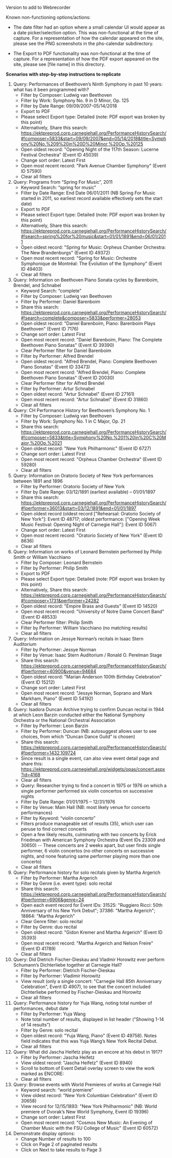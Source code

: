 Version to add to Webrecorder


Known non-functioning options/actions:
- The date filter had an option where a small calendar UI would appear as a date picker/selection option. This was non-functional at the time of capture. For a representation of how the calendar appeared on the site, please see the PNG screenshots in the phs-calendar subdirectory.

- The Export to PDF functionality was non-functional at the time of capture. For a representation of how the PDF export appeared on the site, please see [file name] in this directory.

**Scenarios with step-by-step instructions to replicate**

1.	Query: Performances of Beethoven’s Ninth Symphony in past 10 years: what has it been programmed with?
	- Filter by Composer: Ludwig van Beethoven
	- Filter by Work: Symphony No. 9 in D Minor, Op. 125
	- Filter by Date Range: 09/09/2007-05/14/2018
	- Export to PDF
	- Please select Export type: Detailed (note: PDF export was broken by this point)
	- Alternatively, Share this search: https://ektpreprod.corp.carnegiehall.org/PerformanceHistorySearch/#!composer=5833&start=09/09/2007&end=05/14/2018&title=Symphony%20No.%209%20in%20D%20Minor,%20Op.%20125 
	- Open oldest record: "Opening Night of the 117th Season: Lucerne Festival Orchestra" (Event ID 45039)
	- Change sort order: Latest First
	- Open most recent record: "Park Avenue Chamber Symphony" (Event ID 57590)
	- Clear all filters
2.	Query: Programs from “Spring For Music”, 2011
	- Keyword Search: “spring for music”
	- Filter by Date Range: End Date 06/01/2011 (NB Spring For Music started in 2011, so earliest record available effectively sets the start date)
	- Export to PDF
	- Please select Export type: Detailed (note: PDF export was broken by this point)
	- Alternatively, Share this search: https://ektpreprod.corp.carnegiehall.org/PerformanceHistorySearch/#!search=spring%20for%20music&start=01/01/1891&end=06/01/2011 
	- Open oldest record: "Spring for Music: Orpheus Chamber Orchestra: The New Brandenburgs" (Event ID 49372)
	- Open most recent record: "Spring for Music: Orchestre Symphonique de Montréal: The Evolution of the Symphony" (Event ID 49403)
	- Clear all filters
3.	Query: Information on Beethoven Piano Sonata cycles by Barenboim, Brendel, and Schnabel
	- Keyword Search: “complete”
	- Filter by Composer: Ludwig van Beethoven
	- Filter by Performer: Daniel Barenboim
	- Share this search: https://ektpreprod.corp.carnegiehall.org/PerformanceHistorySearch/#!search=complete&composer=5833&performer=28053 
	- Open oldest record: "Daniel Barenboim, Piano: Barenboim Plays Beethoven" (Event ID 7176)
	- Change sort order: Latest First
	- Open most recent record: "Daniel Barenboim, Piano: The Complete Beethoven Piano Sonatas" (Event ID 39390)
	- Clear Performer filter for Daniel Barenboim
	- Filter by Performer: Alfred Brendel
	- Open oldest record: "Alfred Brendel, Piano: Complete Beethoven Piano Sonatas" (Event ID 33473)
	- Open most recent record: "Alfred Brendel, Piano: Complete Beethoven Piano Sonatas" (Event ID 20030)
	- Clear Performer filter for Alfred Brendel
	- Filter by Performer: Artur Schnabel
	- Open oldest record: "Artur Schnabel" (Event ID 27161)
	- Open most recent record: "Artur Schnabel" (Event ID 31860)
	- Clear all filters
4.	Query: CH Performance History for Beethoven’s Symphony No. 1
	- Filter by Composer: Ludwig van Beethoven
	- Filter by Work: Symphony No. 1 in C Major, Op. 21
	- Share this search: https://ektpreprod.corp.carnegiehall.org/PerformanceHistorySearch/#!composer=5833&title=Symphony%20No.%201%20in%20C%20Major,%20Op.%2021
	- Open oldest record: "New York Philharmonic" (Event ID 6727)
	- Change sort order: Latest First
	- Open most recent record: "Orpheus Chamber Orchestra" (Event ID 59280)
	- Clear all filters
5.	Query: Information on Oratorio Society of New York performances between 1891 and 1896
	- Filter by Performer: Oratorio Society of New York
	- Filter by Date Range: 03/12/1891 (earliest available) – 01/01/1897
	- Share this search: https://ektpreprod.corp.carnegiehall.org/PerformanceHistorySearch/#!performer=36013&start=03/12/1891&end=01/01/1897
	- Open oldest record (oldest record ["Rehearsal: Oratorio Society of New York"]: Event ID 48717; oldest performance: ["Opening Week Music Festival: Opening Night of Carnegie Hall"]: Event ID 5067)
	- Change sort order: Latest First
	- Open most recent record: "Oratorio Society of New York" (Event ID 8636)
	- Clear all filters
6.	Query: Information on works of Leonard Bernstein performed by Philip Smith or William Vacchiano
	- Filter by Composer: Leonard Bernstein
	- Filter by Performer: Philip Smith
	- Export to PDF
	- Please select Export type: Detailed (note: PDF export was broken by this point)
	- Alternatively, Share this search: https://ektpreprod.corp.carnegiehall.org/PerformanceHistorySearch/#!composer=1731&performer=24282 
	- Open oldest record: "Empire Brass and Guests" (Event ID 14520)
	- Open most recent record: "University of Notre Dame Concert Band" (Event ID 48533)
	- Clear Performer filter: Philip Smith
	- Filter by Performer: William Vacchiano (no matching results)
	- Clear all filters
7.	Query: Information on Jessye Norman’s recitals in Isaac Stern Auditorium
	- Filter by Performer: Jessye Norman
	- Filter by Venue: Isaac Stern Auditorium / Ronald O. Perelman Stage
	- Share this search: https://ektpreprod.corp.carnegiehall.org/PerformanceHistorySearch/#!performer=40900&venue=94684
	- Open oldest record: "Marian Anderson 100th Birthday Celebration" (Event ID 15212)
	- Change sort order: Latest First
	- Open most recent record: "Jessye Norman, Soprano and Mark Markham, Piano" (Event ID 54192)
	- Clear all filters
8.	Query: Isadora Duncan Archive trying to confirm Duncan recital in 1944 at which Leon Barzin conducted either the National Symphony Orchestra or the National Orchestral Association
	- Filter by Performer: Leon Barzin
	- Filter by Performer: Duncan (NB: autosuggest allows user to see choices, from which “Duncan Dance Guild” is chosen)
	- Share this search: https://ektpreprod.corp.carnegiehall.org/PerformanceHistorySearch/#!performer=1432,109724
	- Since result is a single event, can also view event detail page and share this: https://ektpreprod.corp.carnegiehall.org/widgets/opas/concert.aspx?id=4168 
	- Clear all filters
	- Query: Researcher trying to find a concert in 1975 or 1976 on which a single performer performed six violin concertos on successive nights
	- Filter by Date Range: 01/01/1975 – 12/31/1976
	- Filter by Venue: Main Hall (NB: most likely venue for concerto performances)
	- Filter by Keyword: “violin concerto”
	- Filters produce manageable set of results (35), which user can peruse to find correct concerts
	- Open a few likely results, culminating with two concerts by Erick Friedman with American Symphony Orchestra (Event IDs 23309 and 30650)
	-- These concerts are 2 weeks apart, but user finds single performer, 6 violin concertos (no other concerts on successive nights, and none featuring same performer playing more than one concerto)
	- Clear all filters
10.	Query: Performance history for solo recitals given by Martha Argerich
	- Filter by Performer: Martha Argerich
	- Filter by Genre (i.e. event type): solo recital
	- Share this search: https://ektpreprod.corp.carnegiehall.org/PerformanceHistorySearch/#!performer=6906&genre=24
	- Open each event record for Event IDs: 31525: "Ruggiero Ricci: 50th Anniversary of his New York Debut"; 37386: "Martha Argerich"; 18864: "Martha Argerich"
	- Clear Genre filter: solo recital
	- Filter by Genre: duo recital
	- Open oldest record: "Gidon Kremer and Martha Argerich" (Event ID 35393)
	- Open most recent record: "Martha Argerich and Nelson Freire" (Event ID 41789)
	- Clear all filters
11.	Query: Did Dietrich Fischer-Dieskau and Vladmir Horowitz ever perform Schumann’s Dichterliebe together at Carnegie Hall?
	- Filter by Performer: Dietrich Fischer-Dieskau
	- Filter by Performer: Vladimir Horowitz
	- View result (only a single concert: "Carnegie Hall 85th Anniversary Celebration", Event ID 4907), to see that the concert included Dichterliebe performed by Fischer-Dieskau and Horowitz
	- Clear all filters
12.	Query: Performance history for Yuja Wang, noting total number of performances, debut date
	- Filter by Performer: Yuja Wang
	- Note total number of results, displayed in list header (“Showing 1-14 of 14 results”)
	- Filter by Genre: solo recital
	- Open oldest record: "Yuja Wang, Piano" (Event ID 49758). Notes field indicates that this was Yuja Wang’s New York Recital Debut.
	- Clear all filters
13.	Query: What did Jascha Heifetz play as an encore at his debut in 1917?
	- Filter by Performer: Jascha Heifetz
	- View oldest record: "Jascha Heifetz" (Event ID 8940)
	- Scroll to bottom of Event Detail overlay screen to view the work marked as ENCORE:
	- Clear all filters
14.	Query: Browse events with World Premieres of works at Carnegie Hall
	- Keyword search: “world premiere”
	- View oldest record: "New York Columbian Celebration" (Event ID 30658)
	- View record for 12/15/1893: "New York Philharmonic" (NB: World premiere of Dvorak’s New World Symphony, Event ID 19396)
	- Change sort order: Latest First
	- Open most recent record: "Cosmos New Music: An Evening of Chamber Music with the FSU College of Music" (Event ID 60572)
15.	Demonstrate display options:
	- Change Number of results to 100
	- Click on Page 2 of paginated results
	- Click on Next to take results to Page 3

